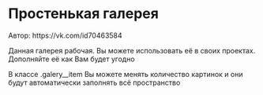 <h1>Простенькая галерея</h1>
<p>Автор: https://vk.com/id70463584</p>
<p>Данная галерея рабочая. Вы можете использовать её в своих проектах. Дополняйте её как Вам будет угодно</p>

<p>В классе .galery__item Вы можете менять количество картинок и они будут автоматически заполнять всё пространство</p>
